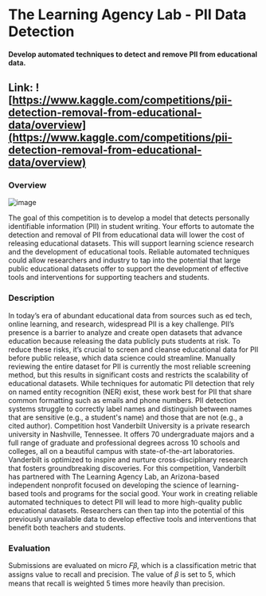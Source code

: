 # The Learning Agency Lab - PII Data Detection
#### Develop automated techniques to detect and remove PII from educational data.

## Link: ![https://www.kaggle.com/competitions/pii-detection-removal-from-educational-data/overview](https://www.kaggle.com/competitions/pii-detection-removal-from-educational-data/overview)

### Overview

![image](https://github.com/bromotdi/kaggle-competitions/assets/80320446/be49e574-cf9a-46f8-8f79-d2708b9bec32)

The goal of this competition is to develop a model that detects personally identifiable information (PII) in student writing. Your efforts to automate the detection and removal of PII from educational data will lower the cost of releasing educational datasets. This will support learning science research and the development of educational tools.
Reliable automated techniques could allow researchers and industry to tap into the potential that large public educational datasets offer to support the development of effective tools and interventions for supporting teachers and students.

### Description
In today’s era of abundant educational data from sources such as ed tech, online learning, and research, widespread PII is a key challenge. PII’s presence is a barrier to analyze and create open datasets that advance education because releasing the data publicly puts students at risk. To reduce these risks, it’s crucial to screen and cleanse educational data for PII before public release, which data science could streamline.
Manually reviewing the entire dataset for PII is currently the most reliable screening method, but this results in significant costs and restricts the scalability of educational datasets. While techniques for automatic PII detection that rely on named entity recognition (NER) exist, these work best for PII that share common formatting such as emails and phone numbers. PII detection systems struggle to correctly label names and distinguish between names that are sensitive (e.g., a student's name) and those that are not (e.g., a cited author).
Competition host Vanderbilt University is a private research university in Nashville, Tennessee. It offers 70 undergraduate majors and a full range of graduate and professional degrees across 10 schools and colleges, all on a beautiful campus with state-of-the-art laboratories. Vanderbilt is optimized to inspire and nurture cross-disciplinary research that fosters groundbreaking discoveries.
For this competition, Vanderbilt has partnered with The Learning Agency Lab, an Arizona-based independent nonprofit focused on developing the science of learning-based tools and programs for the social good.
Your work in creating reliable automated techniques to detect PII will lead to more high-quality public educational datasets. Researchers can then tap into the potential of this previously unavailable data to develop effective tools and interventions that benefit both teachers and students.

### Evaluation
Submissions are evaluated on micro 𝐹𝛽, which is a classification metric that assigns value to recall and precision. The value of 𝛽 is set to 5, which means that recall is weighted 5 times more heavily than precision.
